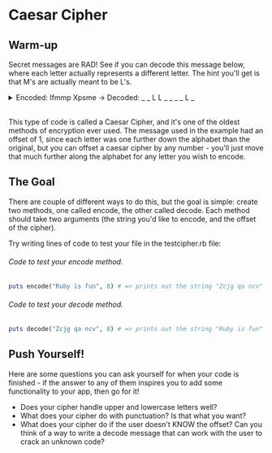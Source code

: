 # Caesar Cipher

## Warm-up

Secret messages are RAD! See if you can decode this message below, where each letter actually represents a different letter. The hint you'll get is that M's are actually meant to be L's.

<details>
  <summary>Encoded: Ifmmp Xpsme  ->  Decoded:  _ _ L L _   _ _ _ L _ </summary><br>


  Each letter has been encoded by moving just one further down the alphabet than the original letter. Since L changed to M by going one further down, we can undo the message by going one letter backwards up the alphabet.

  That means the first letter, I, should actually be an H.
  The F should be an E.
  The P's should be O's.
  The X should be a W.
  The S should be an R.
  The E should be a D.

  The fully decoded message will be HELLO WORLD.
</details><br>

This type of code is called a Caesar Cipher, and it's one of the oldest methods of encryption ever used. The message used in the example had an offset of 1, since each letter was one further down the alphabet than the original, but you can offset a caesar cipher by any number - you'll just move that much further along the alphabet for any letter you wish to encode.

## The Goal

There are couple of different ways to do this, but the goal is simple: create two methods, one called encode, the other called decode. Each method should take two arguments (the string you'd like to encode, and the offset of the cipher).

Try writing lines of code to test your file in the testcipher.rb file:

###### Code to test your encode method.
```ruby
puts encode("Ruby is fun", 8) # => prints out the string "Zcjg qa ncv"
```

###### Code to test your decode method.
```ruby
puts decode("Zcjg qa ncv", 8) # => prints out the string "Ruby is fun"
```

## Push Yourself!

Here are some questions you can ask yourself for when your code is finished - if the answer to any of them inspires you to add some functionality to your app, then go for it!

* Does your cipher handle upper and lowercase letters well?
* What does your cipher do with punctuation? Is that what you want?
* What does your cipher do if the user doesn't KNOW the offset? Can you think of a way to write a decode message that can work with the user to crack an unknown code?
